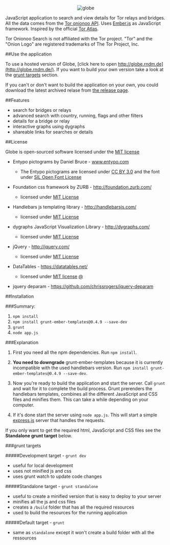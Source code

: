 <p align="center">
  <img src="https://raw.github.com/makepanic/globe/master/misc/logo-big.png" alt="globe"/>
</p>

JavaScript application to search and view details for Tor relays and bridges. All the data comes from the [Tor onionoo API](https://onionoo.torproject.org/). Uses [Ember.js](http://emberjs.com/) as JavaScript framework.
Inspired by the official [Tor Atlas](https://atlas.torproject.org/).

Tor Onionoo Search is not affiliated with the Tor project. "Tor" and the "Onion Logo" are registered trademarks of The Tor Project, Inc.

##Use the application

To use a hosted version of Globe, [click here to open http://globe.rndm.de](http://globe.rndm.de/). 
If you want to build your own version take a look at the [grunt targets](#grunt-targets) section. 

If you can't or don't want to build the application on your own, you could download the latest archived relase from [the release page](https://github.com/makepanic/globe/releases).

##Features

- search for bridges or relays
- advanced search with country, running, flags and other filters
- details for a bridge or relay
- interactive graphs using dygraphs
- shareable links for searches or details

##License

Globe is open-sourced software licensed under the [MIT license](http://opensource.org/licenses/MIT)

- Entypo pictograms by Daniel Bruce - www.entypo.com
  - The Entypo pictograms are licensed under [CC BY 3.0](http://creativecommons.org/licenses/by-sa/3.0/) and the font under [SIL Open Font License](http://scripts.sil.org/cms/scripts/page.php?site_id=nrsi&id=OFL)

- Foundation css framework by ZURB - http://foundation.zurb.com/
  - licensed under [MIT License](http://opensource.org/licenses/MIT)

- Handlebars js templating library - http://handlebarsjs.com/
  - licensed under [MIT License](http://opensource.org/licenses/MIT)

- dygraphs JavaScript Visualization Library - http://dygraphs.com/
  - licensed under [MIT License](http://opensource.org/licenses/MIT)

- jQuery - http://jquery.com/
  - licensed under [MIT License](http://opensource.org/licenses/MIT)

- DataTables - https://datatables.net/
  - licensed under [MIT license](http://opensource.org/licenses/MIT) [@](http://datatables.net/license_mit)

- jquery deparam - https://github.com/chrissrogers/jquery-deparam

##Installation

###Summary:

1. `npm install`
2. `npm install grunt-ember-templates@0.4.9 --save-dev`
3. `grunt`
4. `node app.js`

###Explanation

1. First you need all the npm dependencies. Run `npm install`.

2. __You need to downgrade__ grunt-ember-templates because it is currently incompatible with the used handlebars version. Run `npm install grunt-ember-templates@0.4.9 --save-dev`.

3. Now you're ready to build the application and start the server. Call `grunt` and wait for it to complete the build process. Grunt prerenders the handlebars templates, combines all the different JavaScript and CSS files and minifies them. This can take a while depending on your computer.

4. If it's done start the server using `node app.js`. This will start a simple [express.js](http://expressjs.com/) server that handles the requests.

If you only want to get the required html, JavaScript and CSS files see the __Standalone grunt target__ below.

###grunt targets

#####Development target - `grunt dev`

- useful for local development
- uses not minified js and css
- uses grunt watch to update code changes

#####Standalone target - `grunt standalone`

- useful to create a minified version that is easy to deploy to your server
- minifies all the js and css files
- creates a `/build` folder that has all the required resources
- used to build the resources for the running application

#####Default target - `grunt`

- same as `standalone` except it won't create a build folder with all the ressources

